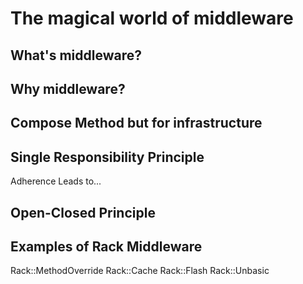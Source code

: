 # The magical world of middleware

## What's middleware?

## Why middleware?

## Compose Method but for infrastructure

## Single Responsibility Principle

Adherence Leads to...

## Open-Closed Principle

## Examples of Rack Middleware

Rack::MethodOverride
Rack::Cache
Rack::Flash
Rack::Unbasic
